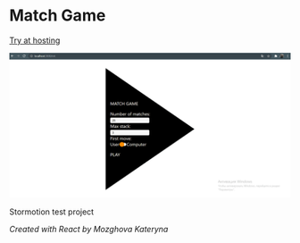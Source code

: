 # Match Game
[Try at hosting](https://60bfdaebb4b9c3579512dbf1--sharp-heyrovsky-6089cd.netlify.app/matchGame)

![Demonstration of work](demo.gif)

Stormotion test project

*Created with React by Mozghova Kateryna*
